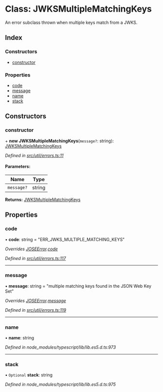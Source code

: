 # Class: JWKSMultipleMatchingKeys

An error subclass thrown when multiple keys match from a JWKS.

## Index

### Constructors

* [constructor](_util_errors_.jwksmultiplematchingkeys.md#constructor)

### Properties

* [code](_util_errors_.jwksmultiplematchingkeys.md#code)
* [message](_util_errors_.jwksmultiplematchingkeys.md#message)
* [name](_util_errors_.jwksmultiplematchingkeys.md#name)
* [stack](_util_errors_.jwksmultiplematchingkeys.md#stack)

## Constructors

### constructor

\+ **new JWKSMultipleMatchingKeys**(`message?`: string): [JWKSMultipleMatchingKeys](_util_errors_.jwksmultiplematchingkeys.md)

*Defined in [src/util/errors.ts:11](https://github.com/panva/jose/blob/v3.7.1/src/util/errors.ts#L11)*

#### Parameters:

Name | Type |
------ | ------ |
`message?` | string |

**Returns:** [JWKSMultipleMatchingKeys](_util_errors_.jwksmultiplematchingkeys.md)

## Properties

### code

•  **code**: string = "ERR\_JWKS\_MULTIPLE\_MATCHING\_KEYS"

*Overrides [JOSEError](_util_errors_.joseerror.md).[code](_util_errors_.joseerror.md#code)*

*Defined in [src/util/errors.ts:117](https://github.com/panva/jose/blob/v3.7.1/src/util/errors.ts#L117)*

___

### message

•  **message**: string = "multiple matching keys found in the JSON Web Key Set"

*Overrides [JOSEError](_util_errors_.joseerror.md).[message](_util_errors_.joseerror.md#message)*

*Defined in [src/util/errors.ts:119](https://github.com/panva/jose/blob/v3.7.1/src/util/errors.ts#L119)*

___

### name

•  **name**: string

*Defined in node_modules/typescript/lib/lib.es5.d.ts:973*

___

### stack

• `Optional` **stack**: string

*Defined in node_modules/typescript/lib/lib.es5.d.ts:975*
